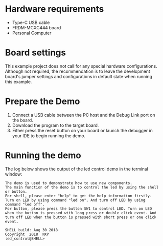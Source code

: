 Hardware requirements
=====================
- Type-C USB cable
- FRDM-MCXC444 board
- Personal Computer

Board settings
==============
This example project does not call for any special hardware configurations.
Although not required, the recommendation is to leave the development board's jumper settings
and configurations in default state when running this example.

Prepare the Demo
================
1. Connect a USB cable between the PC host and the Debug Link port on the board.
2. Download the program to the target board.
3. Either press the reset button on your board or launch the debugger in your IDE to begin running the demo.

Running the demo
================
The log below shows the output of the led control demo in the terminal window:
~~~~~~~~~~~~~~~~~~~~~~~~~~~~~~~~~~~
The demo is used to demonstrate how to use new components.
The main function of the demo is to control the led by using the shell or button.
For shell, please enter "help" to get the help information firstly. Turn on LED by using command "led on". And turn off LED by using command "led off".
For button, please press the button SW1 to control LED. Turn on LED when the button is pressed with long press or double click event. And turn off LED when the button is pressed with short press or one click event.

SHELL build: Aug 30 2018
Copyright  2018  NXP
led_control@SHELL>
~~~~~~~~~~~~~~~~~~~~~~~~~~~~~~~~~~~

